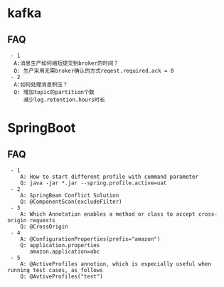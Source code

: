 # kafka
  
  ## FAQ 
     - 1
	  A:消息生产如何缩短提交到broker的时间？
	  Q: 生产采用无需broker确认的方式reqest.required.ack = 0
     - 2 
	  A:如何处理消息积压？
	  Q: 增加topic的partition个数
		 减少log.retention.hours时长
	 
# SpringBoot

  ## FAQ
	 - 1 
		A: How to start different profile with command parameter
		Q: java -jar *.jar --spring.profile.active=uat
	 - 2 
		A: SpringBean Conflict Solution
		Q: @ComponentScan(excludeFilter)
	 - 3
		A: Which Annotation enables a method or class to accept cross-origin requests
		Q: @CrossOrigin
	 - 4
	    A: @ConfigurationProperties(prefix="amazon")
		Q: application.properties
		   amazon.application=abc
     - 5
	    A: @ActiveProfiles annotion, which is especially useful when running test cases, as follows
        Q: @AvtiveProfiles("test")